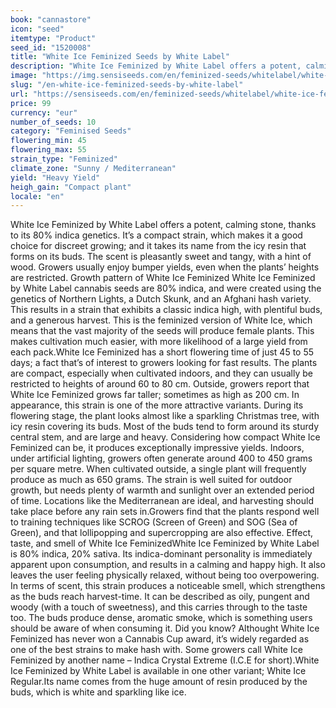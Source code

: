 ```yaml
---
book: "cannastore"
icon: "seed"
itemtype: "Product"
seed_id: "1520008"
title: "White Ice Feminized Seeds by White Label"
description: "White Ice Feminized by White Label offers a potent, calming stone, thanks to its 80% indica genetics. It’s a compact strain, which makes it a good choice for discreet growing; and it takes its name from the icy resin that forms on its buds."
image: "https://img.sensiseeds.com/en/feminized-seeds/whitelabel/white-ice-feminised-image.png"
slug: "/en-white-ice-feminized-seeds-by-white-label"
url: "https://sensiseeds.com/en/feminized-seeds/whitelabel/white-ice-feminised?a_aid=cannastore"
price: 99
currency: "eur"
number_of_seeds: 10
category: "Feminised Seeds"
flowering_min: 45
flowering_max: 55
strain_type: "Feminized"
climate_zone: "Sunny / Mediterranean"
yield: "Heavy Yield"
heigh_gain: "Compact plant"
locale: "en"
---
```

White Ice Feminized by White Label offers a potent, calming stone, thanks to its 80% indica genetics. It’s a compact strain, which makes it a good choice for discreet growing; and it takes its name from the icy resin that forms on its buds. The scent is pleasantly sweet and tangy, with a hint of wood. Growers usually enjoy bumper yields, even when the plants’ heights are restricted. Growth pattern of White Ice Feminized White Ice Feminized by White Label cannabis seeds are 80% indica, and were created using the genetics of Northern Lights, a Dutch Skunk, and an Afghani hash variety. This results in a strain that exhibits a classic indica high, with plentiful buds, and a generous harvest. This is the feminized version of White Ice, which means that the vast majority of the seeds will produce female plants. This makes cultivation much easier, with more likelihood of a large yield from each pack.White Ice Feminized has a short flowering time of just 45 to 55 days; a fact that’s of interest to growers looking for fast results. The plants are compact, especially when cultivated indoors, and they can usually be restricted to heights of around 60 to 80 cm. Outside, growers report that White Ice Feminized grows far taller; sometimes as high as 200 cm. In appearance, this strain is one of the more attractive variants. During its flowering stage, the plant looks almost like a sparkling Christmas tree, with icy resin covering its buds. Most of the buds tend to form around its sturdy central stem, and are large and heavy. Considering how compact White Ice Feminized can be, it produces exceptionally impressive yields. Indoors, under artificial lighting, growers often generate around 400 to 450 grams per square metre. When cultivated outside, a single plant will frequently produce as much as 650 grams. The strain is well suited for outdoor growth, but needs plenty of warmth and sunlight over an extended period of time. Locations like the Mediterranean are ideal, and harvesting should take place before any rain sets in.Growers find that the plants respond well to training techniques like SCROG (Screen of Green) and SOG (Sea of Green), and that lollipopping and supercropping are also effective. Effect, taste, and smell of White Ice FeminizedWhite Ice Feminized by White Label is 80% indica, 20% sativa. Its indica-dominant personality is immediately apparent upon consumption, and results in a calming and happy high. It also leaves the user feeling physically relaxed, without being too overpowering. In terms of scent, this strain produces a noticeable smell, which strengthens as the buds reach harvest-time. It can be described as oily, pungent and woody (with a touch of sweetness), and this carries through to the taste too. The buds produce dense, aromatic smoke, which is something users should be aware of when consuming it. Did you know? Althought White Ice Feminized has never won a Cannabis Cup award, it’s widely regarded as one of the best strains to make hash with. Some growers call White Ice Feminized by another name – Indica Crystal Extreme (I.C.E for short).White Ice Feminized by White Label is available in one other variant; White Ice Regular.Its name comes from the huge amount of resin produced by the buds, which is white and sparkling like ice.
